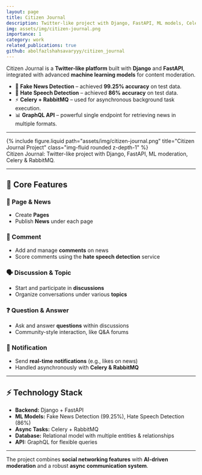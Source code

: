 ```yaml
---
layout: page
title: Citizen Journal
description: Twitter-like project with Django, FastAPI, ML models, Celery, RabbitMQ & GraphQL
img: assets/img/citizen-journal.png
importance: 1
category: work
related_publications: true
github: abolfazlshahsavaryyy/citizen_journal
---
```


Citizen Journal is a **Twitter-like platform** built with **Django** and **FastAPI**, integrated with advanced **machine learning models** for content moderation.  

- 📰 **Fake News Detection** – achieved **99.25% accuracy** on test data.  
- 💬 **Hate Speech Detection** – achieved **86% accuracy** on test data.  
- ⚡ **Celery + RabbitMQ** – used for asynchronous background task execution.  
- 📊 **GraphQL API** – powerful single endpoint for retrieving news in multiple formats.  

---

<div class="row justify-content-sm-center">
  <div class="col-sm-10 mt-3 mt-md-0">
    {% include figure.liquid path="assets/img/citizen-journal.png" title="Citizen Journal Project" class="img-fluid rounded z-depth-1" %}
  </div>
</div>
<div class="caption">
  Citizen Journal: Twitter-like project with Django, FastAPI, ML moderation, Celery & RabbitMQ.
</div>

---

## 📌 Core Features

### 📄 Page & News
- Create **Pages**  
- Publish **News** under each page  

### 💬 Comment
- Add and manage **comments** on news  
- Score comments using the **hate speech detection** service  

### 🗣️ Discussion & Topic
- Start and participate in **discussions**  
- Organize conversations under various **topics**  

### ❓ Question & Answer
- Ask and answer **questions** within discussions  
- Community-style interaction, like Q&A forums  

### 🔔 Notification
- Send **real-time notifications** (e.g., likes on news)  
- Handled asynchronously with **Celery & RabbitMQ**  

---

## ⚡ Technology Stack
- **Backend:** Django + FastAPI  
- **ML Models:** Fake News Detection (99.25%), Hate Speech Detection (86%)  
- **Async Tasks:** Celery + RabbitMQ  
- **Database:** Relational model with multiple entities & relationships  
- **API:** GraphQL for flexible queries  

---

The project combines **social networking features** with **AI-driven moderation** and a robust **async communication system**.  
